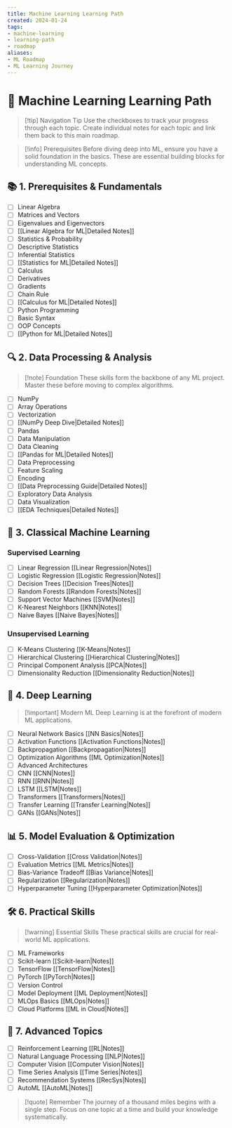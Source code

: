 ```yaml
---
title: Machine Learning Learning Path
created: 2024-01-24
tags:
- machine-learning
- learning-path
- roadmap
aliases:
- ML Roadmap
- ML Learning Journey
---
```


# 🤖 Machine Learning Learning Path

> [!tip] Navigation Tip
> Use the checkboxes to track your progress through each topic. Create individual notes for each topic and link them back to this main roadmap.

> [!info] Prerequisites
> Before diving deep into ML, ensure you have a solid foundation in the basics. These are essential building blocks for understanding ML concepts.

## 📚 1. Prerequisites & Fundamentals
- [ ] Linear Algebra
- [ ] Matrices and Vectors
- [ ] Eigenvalues and Eigenvectors
- [ ] [[Linear Algebra for ML|Detailed Notes]]
- [ ] Statistics & Probability
- [ ] Descriptive Statistics
- [ ] Inferential Statistics
- [ ] [[Statistics for ML|Detailed Notes]]
- [ ] Calculus
- [ ] Derivatives
- [ ] Gradients
- [ ] Chain Rule
- [ ] [[Calculus for ML|Detailed Notes]]
- [ ] Python Programming
- [ ] Basic Syntax
- [ ] OOP Concepts
- [ ] [[Python for ML|Detailed Notes]]

## 🔍 2. Data Processing & Analysis
> [!note] Foundation
> These skills form the backbone of any ML project. Master these before moving to complex algorithms.

- [ ] NumPy
- [ ] Array Operations
- [ ] Vectorization
- [ ] [[NumPy Deep Dive|Detailed Notes]]
- [ ] Pandas
- [ ] Data Manipulation
- [ ] Data Cleaning
- [ ] [[Pandas for ML|Detailed Notes]]
- [ ] Data Preprocessing
- [ ] Feature Scaling
- [ ] Encoding
- [ ] [[Data Preprocessing Guide|Detailed Notes]]
- [ ] Exploratory Data Analysis
- [ ] Data Visualization
- [ ] [[EDA Techniques|Detailed Notes]]

## 🎯 3. Classical Machine Learning
### Supervised Learning
- [ ] Linear Regression [[Linear Regression|Notes]]
- [ ] Logistic Regression [[Logistic Regression|Notes]]
- [ ] Decision Trees [[Decision Trees|Notes]]
- [ ] Random Forests [[Random Forests|Notes]]
- [ ] Support Vector Machines [[SVM|Notes]]
- [ ] K-Nearest Neighbors [[KNN|Notes]]
- [ ] Naive Bayes [[Naive Bayes|Notes]]

### Unsupervised Learning
- [ ] K-Means Clustering [[K-Means|Notes]]
- [ ] Hierarchical Clustering [[Hierarchical Clustering|Notes]]
- [ ] Principal Component Analysis [[PCA|Notes]]
- [ ] Dimensionality Reduction [[Dimensionality Reduction|Notes]]

## 🧠 4. Deep Learning
> [!important] Modern ML
> Deep Learning is at the forefront of modern ML applications.

- [ ] Neural Network Basics [[NN Basics|Notes]]
- [ ] Activation Functions [[Activation Functions|Notes]]
- [ ] Backpropagation [[Backpropagation|Notes]]
- [ ] Optimization Algorithms [[ML Optimization|Notes]]
- [ ] Advanced Architectures
- [ ] CNN [[CNN|Notes]]
- [ ] RNN [[RNN|Notes]]
- [ ] LSTM [[LSTM|Notes]]
- [ ] Transformers [[Transformers|Notes]]
- [ ] Transfer Learning [[Transfer Learning|Notes]]
- [ ] GANs [[GANs|Notes]]

## 📊 5. Model Evaluation & Optimization
- [ ] Cross-Validation [[Cross Validation|Notes]]
- [ ] Evaluation Metrics [[ML Metrics|Notes]]
- [ ] Bias-Variance Tradeoff [[Bias Variance|Notes]]
- [ ] Regularization [[Regularization|Notes]]
- [ ] Hyperparameter Tuning [[Hyperparameter Optimization|Notes]]

## 🛠️ 6. Practical Skills
> [!warning] Essential Skills
> These practical skills are crucial for real-world ML applications.

- [ ] ML Frameworks
- [ ] Scikit-learn [[Scikit-learn|Notes]]
- [ ] TensorFlow [[TensorFlow|Notes]]
- [ ] PyTorch [[PyTorch|Notes]]
- [ ] Version Control
- [ ] Model Deployment [[ML Deployment|Notes]]
- [ ] MLOps Basics [[MLOps|Notes]]
- [ ] Cloud Platforms [[ML in Cloud|Notes]]

## 🚀 7. Advanced Topics
- [ ] Reinforcement Learning [[RL|Notes]]
- [ ] Natural Language Processing [[NLP|Notes]]
- [ ] Computer Vision [[Computer Vision|Notes]]
- [ ] Time Series Analysis [[Time Series|Notes]]
- [ ] Recommendation Systems [[RecSys|Notes]]
- [ ] AutoML [[AutoML|Notes]]

> [!quote] Remember
> The journey of a thousand miles begins with a single step. Focus on one topic at a time and build your knowledge systematically.


